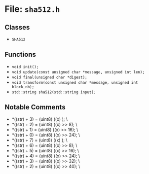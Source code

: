 # File: `sha512.h`

## Classes

- `SHA512`

## Functions

- `void init();`
- `void update(const unsigned char *message, unsigned int len);`
- `void final(unsigned char *digest);`
- `void transform(const unsigned char *message, unsigned int block_nb);`
- `std::string sha512(std::string input);`

## Notable Comments

- *((str) + 3) = (uint8) ((x)      );       \
- *((str) + 2) = (uint8) ((x) >>  8);       \
- *((str) + 1) = (uint8) ((x) >> 16);       \
- *((str) + 0) = (uint8) ((x) >> 24);       \
- *((str) + 7) = (uint8) ((x)      );       \
- *((str) + 6) = (uint8) ((x) >>  8);       \
- *((str) + 5) = (uint8) ((x) >> 16);       \
- *((str) + 4) = (uint8) ((x) >> 24);       \
- *((str) + 3) = (uint8) ((x) >> 32);       \
- *((str) + 2) = (uint8) ((x) >> 40);       \
